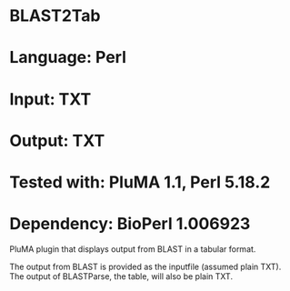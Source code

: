 # BLAST2Tab
# Language: Perl
# Input: TXT
# Output: TXT
# Tested with: PluMA 1.1,  Perl 5.18.2
# Dependency: BioPerl 1.006923

PluMA plugin that displays output from BLAST
in a tabular format.

The output from BLAST is provided as the inputfile (assumed plain TXT).
The output of BLASTParse, the table, will also be plain TXT.


